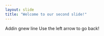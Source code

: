 ```yaml
---
layout: slide
title: "Welcome to our second slide!"
---
```

Addin gnew line
Use the left arrow to go back!
